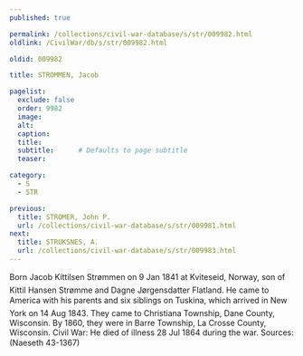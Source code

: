 ```yaml
---
published: true

permalink: /collections/civil-war-database/s/str/009982.html
oldlink: /CivilWar/db/s/str/009982.html

oldid: 009982

title: STROMMEN, Jacob

pagelist:
  exclude: false
  order: 9982
  image: 
  alt:
  caption:
  title:
  subtitle:      # Defaults to page subtitle
  teaser:

category: 
  - S 
  - STR

previous:
  title: STROMER, John P.
  url: /collections/civil-war-database/s/str/009981.html  
next:
  title: STRUKSNES, A.
  url: /collections/civil-war-database/s/str/009983.html   
---
```

Born &#147;Jacob Kittilsen Str&oslash;mmen&#148; on 9 Jan 1841 at Kviteseid, Norway, son of Kittil Hansen Str&oslash;mme and Dagne J&oslash;rgensdatter Flatland. He came to America with his parents and six siblings on &#147;Tuskina&#148;, which arrived in New York on 14 Aug 1843. They came to Christiana Township, Dane County, Wisconsin. By 1860, they were in Barre Township, La Crosse County, Wisconsin. Civil War: He died of illness 28 Jul 1864 during the war. Sources: (Naeseth &#146;43-1367)